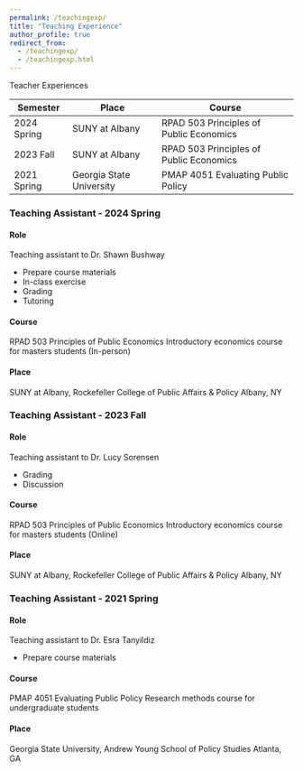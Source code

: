 ```yaml
---
permalink: /teachingexp/
title: "Teaching Experience"
author_profile: true
redirect_from: 
  - /teachingexp/
  - /teachingexp.html
---
```


Teacher Experiences 

| Semester | Place | Course |
| -------- | ------ | ------------- |
| 2024 Spring | SUNY at Albany | RPAD 503 Principles of Public Economics |
| 2023 Fall| SUNY at Albany | RPAD 503 Principles of Public Economics |
| 2021 Spring | Georgia State University | PMAP 4051 Evaluating Public Policy |


### Teaching Assistant - 2024 Spring

#### Role 
Teaching assistant to Dr. Shawn Bushway

* Prepare course materials
* In-class exercise
* Grading
* Tutoring 

#### Course 
RPAD 503 Principles of Public Economics
Introductory economics course for masters students (In-person)

#### Place 
SUNY at Albany, Rockefeller College of Public Affairs & Policy
Albany, NY


### Teaching Assistant - 2023 Fall

#### Role 
Teaching assistant to Dr. Lucy Sorensen

* Grading
* Discussion 

#### Course 
RPAD 503 Principles of Public Economics
Introductory economics course for masters students (Online)

#### Place 
SUNY at Albany, Rockefeller College of Public Affairs & Policy
Albany, NY

 
### Teaching Assistant - 2021 Spring

#### Role 
Teaching assistant to Dr. Esra Tanyildiz

* Prepare course materials

#### Course 
PMAP 4051 Evaluating Public Policy
Research methods course for undergraduate students

#### Place 
Georgia State University, Andrew Young School of Policy Studies
Atlanta, GA

